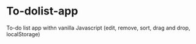# To-dolist-app
To-do list app withn vanilla Javascript (edit, remove, sort, drag and drop, localStorage)
